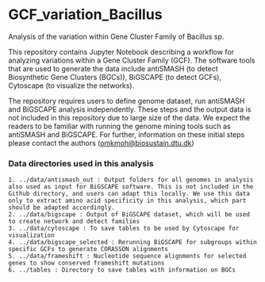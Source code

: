# GCF_variation_Bacillus
Analysis of the variation within Gene Cluster Family of Bacillus sp.

This repository contains Jupyter Notebook describing a workflow for analyzing variations within a Gene Cluster Family (GCF). The software tools that are used to generate the data include antiSMASH (to detect Biosynthetic Gene Clusters (BGCs)), BiGSCAPE (to detect GCFs), Cytoscape (to visualize the networks).

The repository requires users to define genome dataset, run antiSMASH and BiGSCAPE analysis independently. These steps and the output data is not included in this repository due to large size of the data. We expect the readers to be familiar with running the genome mining tools such as antiSMASH and BiGSCAPE. For further, information on these initial steps please contact the authors (omkmoh@biosustain.dtu.dk)

### Data directories used in this analysis

    1. ../data/antismash_out : Output folders for all genomes in analysis also used as input for BiGSCAPE software. This is not included in the Github directory, and users can adapt this locally. We use this data only to extract amino acid specificity in this analysis, which part should be adapted accordingly.
    2. ../data/bigscape : Output of BiGSCAPE dataset, which will be used to create network and detect families
    3. ../data/cytoscape : To save tables to be used by Cytoscape for visualization
    4. ../data/bigscape_selected : Rerunning BiGSCAPE for subgroups within specific GCFs to generate CORASSON alignments
    5. ../data/frameshift : Nucleotide sequence alignments for selected genes to show conserved frameshift mutations
    6. ../tables : Directory to save tables with information on BGCs  
